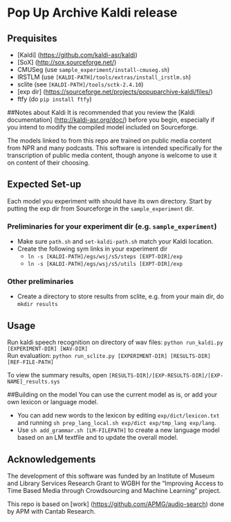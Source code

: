 # Pop Up Archive Kaldi release
## Prequisites
* [Kaldi] (https://github.com/kaldi-asr/kaldi)
* [SoX] (http://sox.sourceforge.net/)
* CMUSeg (use `sample_experiment/install-cmuseg.sh`)
* IRSTLM (use `[KALDI-PATH]/tools/extras/install_irstlm.sh`)
* sclite (see `[KALDI-PATH]/tools/sctk-2.4.10`)
* [exp dir] (https://sourceforge.net/projects/popuparchive-kaldi/files/)
* ftfy (do `pip install ftfy`)

##Notes about Kaldi
It is recommended that you review the [Kaldi documentation] (http://kaldi-asr.org/doc/) before you begin, especially if you intend to modify the compiled model included on Sourceforge.

The models linked to from this repo are trained on public media content from NPR and many podcasts. This software is intended specifically for the transcription of public media content, though anyone is welcome to use it on content of their choosing.

## Expected Set-up
Each model you experiment with should have its own directory. Start by putting the exp dir from Sourceforge in the `sample_experiment` dir.
### Preliminaries for your experiment dir (e.g. `sample_experiment`)
* Make sure `path.sh` and `set-kaldi-path.sh` match your Kaldi location.
* Create the following sym links in your experiment dir
	* `ln -s [KALDI-PATH]/egs/wsj/s5/steps [EXPT-DIR]/exp`
	* `ln -s [KALDI-PATH]/egs/wsj/s5/utils [EXPT-DIR]/exp`

### Other preliminaries
* Create a directory to store results from sclite, e.g. from your main dir, do `mkdir results`

## Usage
Run kaldi speech recognition on directory of wav files: 
`python run_kaldi.py [EXPERIMENT-DIR] [WAV-DIR]`  
Run evaluation:
`python run_sclite.py [EXPERIMENT-DIR] [RESULTS-DIR] [REF-FILE-PATH]`

To view the summary results, open `[RESULTS-DIR]/[EXP-RESULTS-DIR]/[EXP-NAME]_results.sys`

##Building on the model
You can use the current model as is, or add your own lexicon or language model.
* You can add new words to the lexicon by editing `exp/dict/lexicon.txt` and running `sh prep_lang_local.sh exp/dict exp/tmp_lang exp/lang`. 
* Use `sh add_grammar.sh [LM-FILEPATH]` to create a new language model based on an LM textfile and to update the overall model.

## Acknowledgements
The development of this software was funded by an Institute of Museum and Library Services Research Grant to WGBH for the “Improving Access to Time Based Media through Crowdsourcing and Machine Learning” project. 

This repo is based on [work] (https://github.com/APMG/audio-search) done by APM with Cantab Research.
